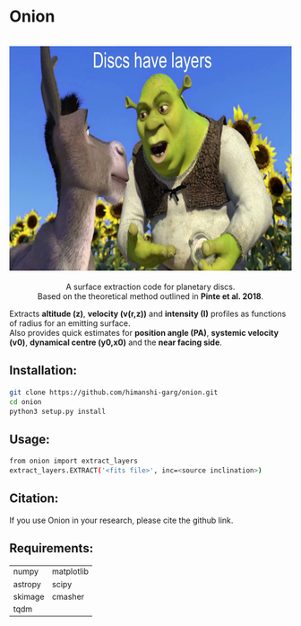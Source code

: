 # Onion

<p align="center">
  <br/>
  <img src="https://github.com/himanshi-garg/onion/blob/main/supplementary/shrek.jpg" width="600" height="400"><br/>
  <br>
  A surface extraction code for planetary discs.<br/>
  Based on the theoretical method outlined in <b>Pinte et al. 2018</b>.
  <br/>
</p>

Extracts **altitude (z)**, **velocity (v(r,z))** and **intensity (I)** profiles as functions of radius for an emitting surface.  
Also provides quick estimates for **position angle (PA)**, **systemic velocity (v0)**, **dynamical centre (y0,x0)** and the **near facing side**.

## Installation:
```bash
git clone https://github.com/himanshi-garg/onion.git
cd onion
python3 setup.py install
```

## Usage:
```bash
from onion import extract_layers
extract_layers.EXTRACT('<fits file>', inc=<source inclination>)
```

## Citation:
If you use Onion in your research, please cite the github link.

## Requirements:
<table border="0">
 <tr>
    <td>numpy</td>
    <td>matplotlib</td>
 </tr>
 <tr>
    <td>astropy</td>
    <td>scipy</td>
 </tr>
 <tr>
    <td>skimage</td>
    <td>cmasher</td>
 </tr>
 <tr>
    <td>tqdm</td>
    <td></td>
 </tr>
</table>
